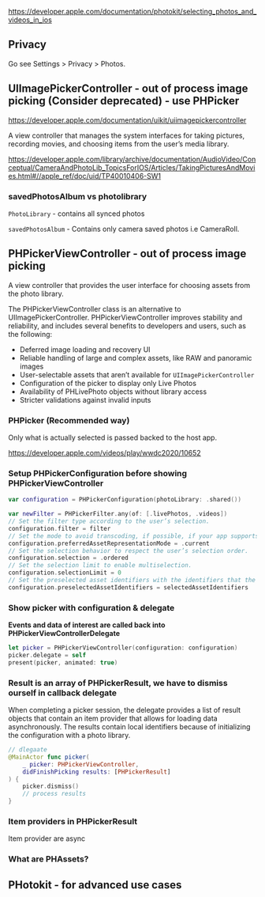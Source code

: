 https://developer.apple.com/documentation/photokit/selecting_photos_and_videos_in_ios

## Privacy

Go see Settings > Privacy > Photos.


## UIImagePickerController - out of process image picking (Consider deprecated) - use PHPicker

https://developer.apple.com/documentation/uikit/uiimagepickercontroller

A view controller that manages the system interfaces for taking pictures, recording movies, and choosing items from the user’s media library.

https://developer.apple.com/library/archive/documentation/AudioVideo/Conceptual/CameraAndPhotoLib_TopicsForIOS/Articles/TakingPicturesAndMovies.html#//apple_ref/doc/uid/TP40010406-SW1

### savedPhotosAlbum vs photolibrary

`PhotoLibrary` - contains all synced photos

`savedPhotosAlbum` - Contains only camera saved photos i.e CameraRoll.

## PHPickerViewController - out of process image picking

A view controller that provides the user interface for choosing assets from the photo library.

The PHPickerViewController class is an alternative to UIImagePickerController. PHPickerViewController improves stability and reliability, and includes several benefits to developers and users, such as the following:

* Deferred image loading and recovery UI
* Reliable handling of large and complex assets, like RAW and panoramic images
* User-selectable assets that aren’t available for `UIImagePickerController`
* Configuration of the picker to display only Live Photos
* Availability of PHLivePhoto objects without library access
* Stricter validations against invalid inputs

### PHPicker (Recommended way)

Only what is actually selected is passed backed to the host app.

https://developer.apple.com/videos/play/wwdc2020/10652

### Setup PHPickerConfiguration before showing PHPickerViewController

```swift
var configuration = PHPickerConfiguration(photoLibrary: .shared())

var newFilter = PHPickerFilter.any(of: [.livePhotos, .videos])
// Set the filter type according to the user’s selection.
configuration.filter = filter
// Set the mode to avoid transcoding, if possible, if your app supports arbitrary image/video encodings.
configuration.preferredAssetRepresentationMode = .current
// Set the selection behavior to respect the user’s selection order.
configuration.selection = .ordered
// Set the selection limit to enable multiselection.
configuration.selectionLimit = 0
// Set the preselected asset identifiers with the identifiers that the app tracks.
configuration.preselectedAssetIdentifiers = selectedAssetIdentifiers
```

### Show picker with configuration & delegate

**Events and data of interest are called back into PHPickerViewControllerDelegate**

```swift
let picker = PHPickerViewController(configuration: configuration)
picker.delegate = self
present(picker, animated: true)
```

### 



### Result is an array of PHPickerResult, we have to dismiss ourself in callback delegate

When completing a picker session, the delegate provides a list of result objects that contain an item provider that allows for loading data asynchronously. The results contain local identifiers because of initializing the configuration with a photo library.

```swift
// dlegaate
@MainActor func picker(
    _ picker: PHPickerViewController,
    didFinishPicking results: [PHPickerResult]
) {
    picker.dismiss()
    // process results
}
```

### Item providers in PHPickerResult

Item provider are async

### What are PHAssets?



## PHotokit - for advanced use cases

